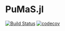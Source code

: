 # PuMaS.jl

[![Build Status](https://travis-ci.com/UMCTM/PuMaS.jl.svg?token=4us5x5zt4Ac4ACSoL6Uw&branch=master)](https://travis-ci.com/UMCTM/PuMaS.jl)
[![codecov](https://codecov.io/gh/UMCTM/PuMaS.jl/branch/master/graph/badge.svg?token=O3F3YVonX8)](https://codecov.io/gh/UMCTM/PuMaS.jl)
